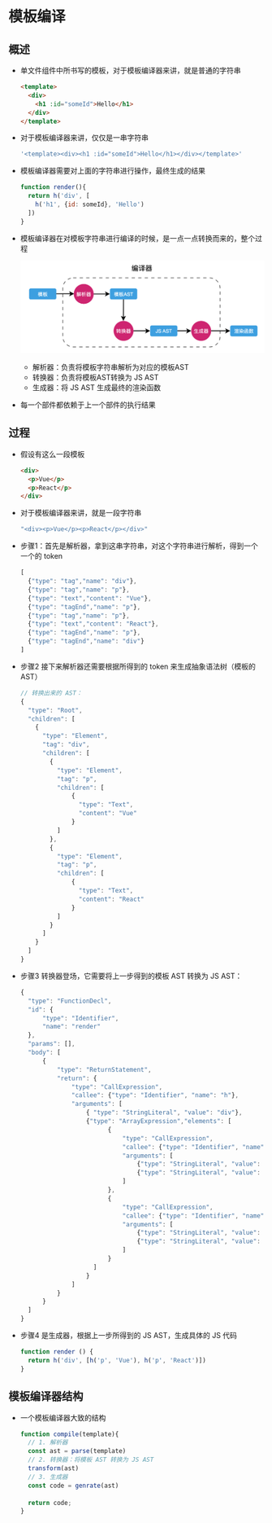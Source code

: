 # 模板编译

## 概述

+ 单文件组件中所书写的模板，对于模板编译器来讲，就是普通的字符串

  ```html
  <template>
    <div>
      <h1 :id="someId">Hello</h1>
    </div>
  </template>
  ```

+ 对于模板编译器来讲，仅仅是一串字符串

  ```js
  '<template><div><h1 :id="someId">Hello</h1></div></template>'
  ```

+ 模板编译器需要对上面的字符串进行操作，最终生成的结果

  ```js
  function render(){
    return h('div', [
      h('h1', {id: someId}, 'Hello')
    ])
  }
  ```

+ 模板编译器在对模板字符串进行编译的时候，是一点一点转换而来的，整个过程

  ![alt text](images/模板编译.png)

  + 解析器：负责将模板字符串解析为对应的模板AST
  + 转换器：负责将模板AST转换为 JS AST
  + 生成器：将 JS AST 生成最终的渲染函数

+ 每一个部件都依赖于上一个部件的执行结果

## 过程

+ 假设有这么一段模板

  ```html
  <div>
    <p>Vue</p>
    <p>React</p>
  </div>
  ```

+ 对于模板编译器来讲，就是一段字符串

  ```js
  "<div><p>Vue</p><p>React</p></div>"
  ```

+ 步骤1：首先是解析器，拿到这串字符串，对这个字符串进行解析，得到一个一个的 token

  ```js
  [
    {"type": "tag","name": "div"},
    {"type": "tag","name": "p"},
    {"type": "text","content": "Vue"},
    {"type": "tagEnd","name": "p"},
    {"type": "tag","name": "p"},
    {"type": "text","content": "React"},
    {"type": "tagEnd","name": "p"},
    {"type": "tagEnd","name": "div"}
  ]
  ```

+ 步骤2 接下来解析器还需要根据所得到的 token 来生成抽象语法树（模板的AST）

  ```js
  // 转换出来的 AST：
  {
    "type": "Root",
    "children": [
      {
        "type": "Element",
        "tag": "div",
        "children": [
          {
            "type": "Element",
            "tag": "p",
            "children": [
                {
                  "type": "Text",
                  "content": "Vue"
                }
            ]
          },
          {
            "type": "Element",
            "tag": "p",
            "children": [
                {
                  "type": "Text",
                  "content": "React"
                }
            ]
          }
        ]
      }
    ]
  }
  ```

+ 步骤3 转换器登场，它需要将上一步得到的模板 AST 转换为 JS AST：

  ```js
  {
    "type": "FunctionDecl",
    "id": {
        "type": "Identifier",
        "name": "render"
    },
    "params": [],
    "body": [
        {
            "type": "ReturnStatement",
            "return": {
                "type": "CallExpression",
                "callee": {"type": "Identifier", "name": "h"},
                "arguments": [
                    { "type": "StringLiteral", "value": "div"},
                    {"type": "ArrayExpression","elements": [
                          {
                              "type": "CallExpression",
                              "callee": {"type": "Identifier", "name": "h"},
                              "arguments": [
                                  {"type": "StringLiteral", "value": "p"},
                                  {"type": "StringLiteral", "value": "Vue"}
                              ]
                          },
                          {
                              "type": "CallExpression",
                              "callee": {"type": "Identifier", "name": "h"},
                              "arguments": [
                                  {"type": "StringLiteral", "value": "p"},
                                  {"type": "StringLiteral", "value": "React"}
                              ]
                          }
                      ]
                    }
                ]
            }
        }
    ]
  }
  ```

+ 步骤4 是生成器，根据上一步所得到的 JS AST，生成具体的 JS 代码

  ```js
  function render () {
    return h('div', [h('p', 'Vue'), h('p', 'React')])
  }
  ```

## 模板编译器结构

+ 一个模板编译器大致的结构

  ```js
  function compile(template){
    // 1. 解析器
    const ast = parse(template)
    // 2. 转换器：将模板 AST 转换为 JS AST
    transform(ast)
    // 3. 生成器
    const code = genrate(ast)

    return code;
  }
  ```




